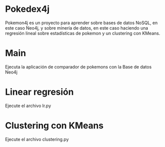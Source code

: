 # Pokedex4j
Pokemon4j es un proyecto para aprender sobre bases de datos NoSQL, en este caso Neo4j, y sobre minería de datos, en este caso haciendo una regresión lineal sobre estadísticas de pokemon y un clustering con KMeans.

# Main
Ejecuta la aplicación de comparador de pokemons con la Base de datos Neo4j

# Linear regresión
Ejecute el archivo lr.py

# Clustering con KMeans
Ejecute el archivo clustering.py
